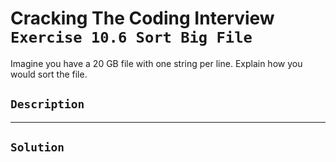 # Cracking The Coding Interview `Exercise 10.6 Sort Big File`

Imagine you have a 20 GB file with one string per line. Explain how you would sort the file.

## `Description`

---

## `Solution`
